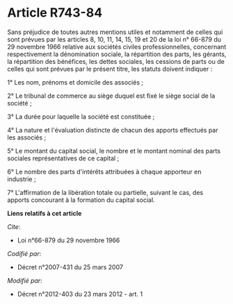 # Article R743-84

Sans préjudice de toutes autres mentions utiles et notamment de celles qui sont prévues par les articles 8, 10, 11, 14, 15,
19 et 20 de la loi n° 66-879 du 29 novembre 1966 relative aux sociétés civiles professionnelles, concernant respectivement la
dénomination sociale, la répartition des parts, les gérants, la répartition des bénéfices, les dettes sociales, les cessions
de parts ou de celles qui sont prévues par le présent titre, les statuts doivent indiquer : 

1° Les nom, prénoms et domicile des associés ; 

2° Le tribunal de commerce au siège duquel est fixé le siège social de la société ; 

3° La durée pour laquelle la société est constituée ; 

4° La nature et l'évaluation distincte de chacun des apports effectués par les associés ; 

5° Le montant du capital social, le nombre et le montant nominal des parts sociales représentatives de ce capital ; 

6° Le nombre des parts d'intérêts attribuées à chaque apporteur en industrie ; 

7° L'affirmation de la libération totale ou partielle, suivant le cas, des apports concourant à la formation du capital
social.

**Liens relatifs à cet article**

_Cite_:

  - Loi n°66-879 du 29 novembre 1966

_Codifié par_:

  - Décret n°2007-431 du 25 mars 2007

_Modifié par_:

  - Décret n°2012-403 du 23 mars 2012 - art. 1

